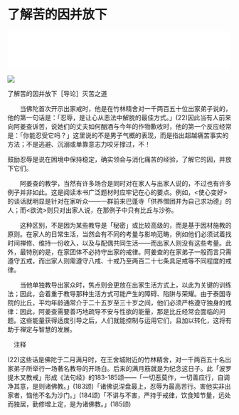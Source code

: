 # 了解苦的因并放下

<iframe frameborder="0" marginwidth="0" marginheight="0" width=500 height=86 src="./mp3/21-0.mp3"></iframe>

![](./img/21-0.webp)

了解苦的因并放下［导论］灭苦之道

　　当佛陀首次开示出家戒时，他是在竹林精舍对一千两百五十位出家弟子说的，他的第一句话是：「忍辱，是让心从恶法中解脱的最佳方式。」(22)因此当有人前来向阿姜查诉苦，说她们的丈夫如何酗酒与今年的作物歉收时，他的第一个反应经常是：「你能忍受它吗？」这里说的不是男子气概的表现，而是指出超越痛苦事实的方法；不是逃避、沉溺或单靠意志力咬牙撑过，不！

鼓励忍辱是说在困境中保持稳定，确实领会与消化痛苦的经验，了解它的因，并放下它们。

　　阿姜查的教学，当然有许多场合是同时对在家人与出家人说的，不过也有许多例子并非如此。这是阅读本书广泛题材时应牢记在心的要点。例如，<使心变好>的谈话就明显是针对在家听众——一群前来巴蓬寺「供养僧团并为自己求功德」的人；而<欲流>则只对出家人说，在那例子中只有比丘与沙弥。

　　这种区别，不是因为某些教导是「秘密」或比较高级的，而是基于因材施教的原则。在家人的日常生活，当然会有不同的考量与影响范畴，例如他们必须试着找时间禅修、维持一份收入，以及与配偶共同生活——而出家人则没有这些考量。此外，最特别的是，在家团体不必持守出家的戒律。阿姜查的在家弟子一般而言只需遵守五戒，而出家人则需遵守八戒、十戒乃至两百二十七条具足戒等不同程度的戒律。

　　当他单独教导出家众时，焦点则会更放在出家生活方式上，以此为关键的训练法；因此，会着重于教导那种生活方式可能产生的障碍、陷阱与荣耀。由于泰国寺院的比丘，平均年龄通常介于二十五岁至三十岁之间，他们必须严格遵守独身的戒律：因此，阿姜查需要善巧地疏导不安与性欲的能量，那是比丘经常会面临的问题。这些能量获得适度引导之后，人们就能控制与运用它们，且加以转化，这将有助于禅定与智慧的发展。

　注释

(22)这些话是佛陀于二月满月时，在王舍城附近的竹林精舍，对一千两百五十名出家弟子所举行一场著名教导的开场白。后来的满月筋就是为纪念这日子。此「波罗提木叉教戒」形成《法句经》的183-185颂——「一切恶莫作，一切善应行，自调净其意，是则诸佛教。」(183颂)「诸佛说涅盘最上，忍辱为最高苦行。害他实非出家者，恼他不名为沙门。」(184颂)「不讲与不害，严持于戒律，饮食知节量，远处而独居，勤修增上定，是为诸佛教。」(185颂)

 

